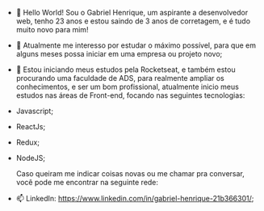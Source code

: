 - 👋 Hello World! Sou o Gabriel Henrique, um aspirante a desenvolvedor web, tenho 23 anos e estou saindo de 3 anos de corretagem, e é tudo muito novo para mim!
- 👀 Atualmente me interesso por estudar o máximo possível, para que em alguns meses possa iniciar em uma empresa ou projeto novo;
- 🌱 Estou iniciando meus estudos pela Rocketseat, e também estou procurando uma faculdade de ADS, para realmente ampliar os conhecimentos, e ser um bom profissional, atualmente inicio meus estudos nas áreas de Front-end, focando nas seguintes tecnologias:
- Javascript;
- ReactJs;
- Redux;
- NodeJS;
  
  Caso queiram me indicar coisas novas ou me chamar pra conversar, você pode me encontrar na seguinte rede:
- 📫 LinkedIn: https://www.linkedin.com/in/gabriel-henrique-21b366301/;

